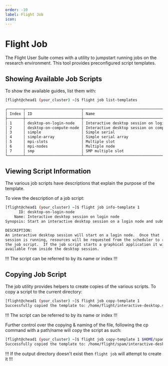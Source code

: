 ```yaml
---
order: -10
label: Flight Job
icon: 
---
```



# Flight Job


The Flight User Suite comes with a utility to jumpstart running jobs on the research environment. This tool provides preconfigured script templates. 

## Showing Available Job Scripts

To show the available guides, list them with:

```bash
[flight@chead1 (your_cluster) ~]$ flight job list-templates

┌───────┬─────────────────────────┬─────────────────────────────────────────────┐
│ Index │ ID                      │ Name                                        │
├───────┼─────────────────────────┼─────────────────────────────────────────────┤
│ 1     │ desktop-on-login-node   │ Interactive desktop session on login node   │
│ 2     │ desktop-on-compute-node │ Interactive desktop session on compute node │
│ 3     │ simple                  │ Simple serial                               │
│ 4     │ simple-array            │ Simple serial array                         │
│ 5     │ mpi-slots               │ Multiple slot                               │
│ 6     │ mpi-nodes               │ Multiple node                               │
│ 7     │ smp                     │ SMP multiple slot                           │
└───────┴─────────────────────────┴─────────────────────────────────────────────┘
```

## Viewing Script Information


The various job scripts have descriptions that explain the purpose of the template. 

To view the description of a job script:

```bash
[flight@chead1 (your_cluster) ~]$ flight job info-template 1
      ID: desktop-on-login-node
    Name: Interactive desktop session on login node
Synopsis: Start an interactive desktop session on a login node and submit a job to run on a compute node.

DESCRIPTION:
An interactive desktop session will start on a login node.  Once that
session is running, resources will be requested from the scheduler to run
the job script.  If the job script starts a graphical application it will be
available from inside the desktop session.
```

!!!
The script can be referred to by its name or index
!!!

## Copying Job Script


The job utility provides helpers to create copies of the various scripts. To copy a script to the current directory:

```bash
[flight@chead1 (your_cluster) ~]$ flight job copy-template 1
Successfully copied the template to: /home/flight/interactive-desktop.sh.1
```

!!!
The script can be referred to by its name or index
!!!

Further control over the copying & naming of the file, following the cp command with a path/name will copy the script as such:

```bash
[flight@chead1 (your_cluster) ~]$ flight job copy-template 1 $HOME/spam
Successfully copied the template to: /home/flight/spam/interactive-desktop.sh
```

!!!
If the output directory doesn't exist then ``flight job`` will attempt to create it
!!!
